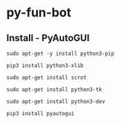 # py-fun-bot

## Install - PyAutoGUI

```console
sudo apt-get -y install python3-pip

pip3 install python3-xlib

sudo apt-get install scrot

sudo apt-get install python3-tk

sudo apt-get install python3-dev

pip3 install pyautogui
```

